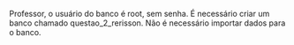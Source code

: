 Professor, o usuário do banco é root, sem senha.
É necessário criar um banco chamado questao_2_rerisson.
Não é necessário importar dados para o banco.
